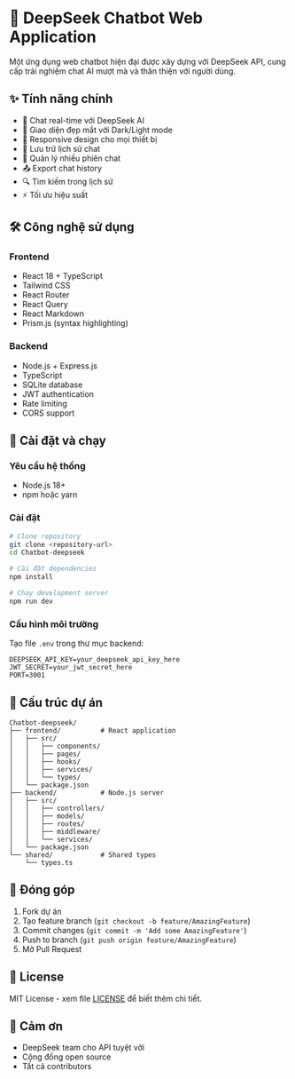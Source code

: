 # 🤖 DeepSeek Chatbot Web Application

Một ứng dụng web chatbot hiện đại được xây dựng với DeepSeek API, cung cấp trải nghiệm chat AI mượt mà và thân thiện với người dùng.

## ✨ Tính năng chính

- 💬 Chat real-time với DeepSeek AI
- 🎨 Giao diện đẹp mắt với Dark/Light mode
- 📱 Responsive design cho mọi thiết bị
- 💾 Lưu trữ lịch sử chat
- 📁 Quản lý nhiều phiên chat
- 📤 Export chat history
- 🔍 Tìm kiếm trong lịch sử
- ⚡ Tối ưu hiệu suất

## 🛠️ Công nghệ sử dụng

### Frontend
- React 18 + TypeScript
- Tailwind CSS
- React Router
- React Query
- React Markdown
- Prism.js (syntax highlighting)

### Backend
- Node.js + Express.js
- TypeScript
- SQLite database
- JWT authentication
- Rate limiting
- CORS support

## 🚀 Cài đặt và chạy

### Yêu cầu hệ thống
- Node.js 18+
- npm hoặc yarn

### Cài đặt
```bash
# Clone repository
git clone <repository-url>
cd Chatbot-deepseek

# Cài đặt dependencies
npm install

# Chạy development server
npm run dev
```

### Cấu hình môi trường
Tạo file `.env` trong thư mục backend:
```env
DEEPSEEK_API_KEY=your_deepseek_api_key_here
JWT_SECRET=your_jwt_secret_here
PORT=3001
```

## 📁 Cấu trúc dự án

```
Chatbot-deepseek/
├── frontend/          # React application
│   ├── src/
│   │   ├── components/
│   │   ├── pages/
│   │   ├── hooks/
│   │   ├── services/
│   │   └── types/
│   └── package.json
├── backend/           # Node.js server
│   ├── src/
│   │   ├── controllers/
│   │   ├── models/
│   │   ├── routes/
│   │   ├── middleware/
│   │   └── services/
│   └── package.json
└── shared/            # Shared types
    └── types.ts
```

## 🤝 Đóng góp

1. Fork dự án
2. Tạo feature branch (`git checkout -b feature/AmazingFeature`)
3. Commit changes (`git commit -m 'Add some AmazingFeature'`)
4. Push to branch (`git push origin feature/AmazingFeature`)
5. Mở Pull Request

## 📄 License

MIT License - xem file [LICENSE](LICENSE) để biết thêm chi tiết.

## 🙏 Cảm ơn

- DeepSeek team cho API tuyệt vời
- Cộng đồng open source
- Tất cả contributors

